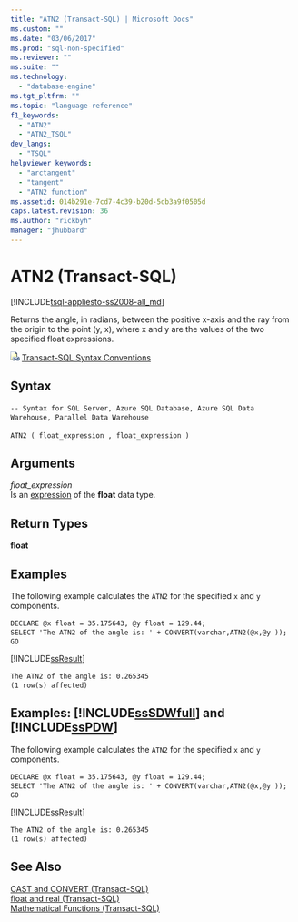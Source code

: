 ```yaml
---
title: "ATN2 (Transact-SQL) | Microsoft Docs"
ms.custom: ""
ms.date: "03/06/2017"
ms.prod: "sql-non-specified"
ms.reviewer: ""
ms.suite: ""
ms.technology: 
  - "database-engine"
ms.tgt_pltfrm: ""
ms.topic: "language-reference"
f1_keywords: 
  - "ATN2"
  - "ATN2_TSQL"
dev_langs: 
  - "TSQL"
helpviewer_keywords: 
  - "arctangent"
  - "tangent"
  - "ATN2 function"
ms.assetid: 014b291e-7cd7-4c39-b20d-5db3a9f0505d
caps.latest.revision: 36
ms.author: "rickbyh"
manager: "jhubbard"
---
```

# ATN2 (Transact-SQL)
[!INCLUDE[tsql-appliesto-ss2008-all_md](../../database-engine/configure/windows/includes/tsql-appliesto-ss2008-all-md.md)]

  Returns the angle, in radians, between the positive x-axis and the ray from the origin to the point (y, x), where x and y are the values of the two specified float expressions.  
  
 ![Topic link icon](../../database-engine/configure/windows/media/topic-link.gif "Topic link icon") [Transact-SQL Syntax Conventions](../Topic/Transact-SQL%20Syntax%20Conventions%20\(Transact-SQL\).md)  
  
## Syntax  
  
```  
-- Syntax for SQL Server, Azure SQL Database, Azure SQL Data Warehouse, Parallel Data Warehouse  
  
ATN2 ( float_expression , float_expression )  
```  
  
## Arguments  
 *float_expression*  
 Is an [expression](../../t-sql/language-elements/expressions-transact-sql.md) of the **float** data type.  
  
## Return Types  
 **float**  
  
## Examples  
 The following example calculates the `ATN2` for the specified `x` and `y` components.  
  
```  
DECLARE @x float = 35.175643, @y float = 129.44;  
SELECT 'The ATN2 of the angle is: ' + CONVERT(varchar,ATN2(@x,@y ));  
GO  
```  
  
 [!INCLUDE[ssResult](../../relational-databases/includes/ssresult-md.md)]  
  
```  
The ATN2 of the angle is: 0.265345                         
(1 row(s) affected)  
```  
  
## Examples: [!INCLUDE[ssSDWfull](../../relational-databases/security/encryption/includes/sssdwfull-md.md)] and [!INCLUDE[ssPDW](../../database-engine/configure/windows/includes/sspdw-md.md)]  
 The following example calculates the `ATN2` for the specified `x` and `y` components.  
  
```  
DECLARE @x float = 35.175643, @y float = 129.44;  
SELECT 'The ATN2 of the angle is: ' + CONVERT(varchar,ATN2(@x,@y ));  
GO  
```  
  
 [!INCLUDE[ssResult](../../relational-databases/includes/ssresult-md.md)]  
  
```  
The ATN2 of the angle is: 0.265345                         
(1 row(s) affected)  
```  
  
## See Also  
 [CAST and CONVERT &#40;Transact-SQL&#41;](../../t-sql/functions/cast-and-convert-transact-sql.md)   
 [float and real &#40;Transact-SQL&#41;](../../t-sql/data-types/float-and-real-transact-sql.md)   
 [Mathematical Functions &#40;Transact-SQL&#41;](../../t-sql/functions/mathematical-functions-transact-sql.md)  
  
  


